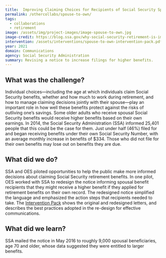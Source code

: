```yaml
---
title:  Improving Claiming Choices for Recipients of Social Security Spousal Benefits 
permalink: /othercollabs/spouse-to-own/
tags:
  - collaborations
  - retirement 
image: /assets/img/project-images/image-spouse-to-own.jpg
image-credit: https://blog.ssa.gov/why-social-security-retirement-is-important-to-woman/ 
intervention: /assets/interventions/spouse-to-own-intervention-pack.pdf
year: 2021
domain: Communications
agency: Social Security Administration
summary: Revising a notice to increase filings for higher benefits.
---
```


## What was the challenge?

Individual choices—including the age at which individuals claim Social Security benefits, whether and how much to work during retirement, and how to manage claiming decisions jointly with their spouse—play an important role in how well these benefits protect against the risks of outliving one’s savings. Some older adults who receive spousal Social Security benefits would receive higher benefits based on their own earnings. In 2014, the Social Security Administration (SSA) informed 25,401 people that this could be the case for them. Just under half (46%) filed for and began receiving benefits under their own Social Security Number, with an average monthly increase in benefits of $334. Those who did not file for their own benefits may lose out on benefits they are due. 

## What did we do?

SSA and OES piloted opportunities to help the public make more informed decisions about claiming Social Security retirement benefits. In one pilot, OES worked with SSA to redesign the notice informing spousal benefit recipients that they might receive a higher benefit if they applied for retirement benefits on their own record. The redesigned notice simplified the language and emphasized the action steps that recipients needed to take.  The <a href="{{site.baseurl}}/assets/interventions/spouse-to-own-intervention-pack.pdf">Intervention Pack</a> shows the original and redesigned letters, and describes the best practices adopted in the re-design for effective communications.

## What did we learn?

SSA mailed the notice in May 2016 to roughly 9,000 spousal beneficiaries, age 70 and older, whose data suggested they were entitled to larger benefits. 

